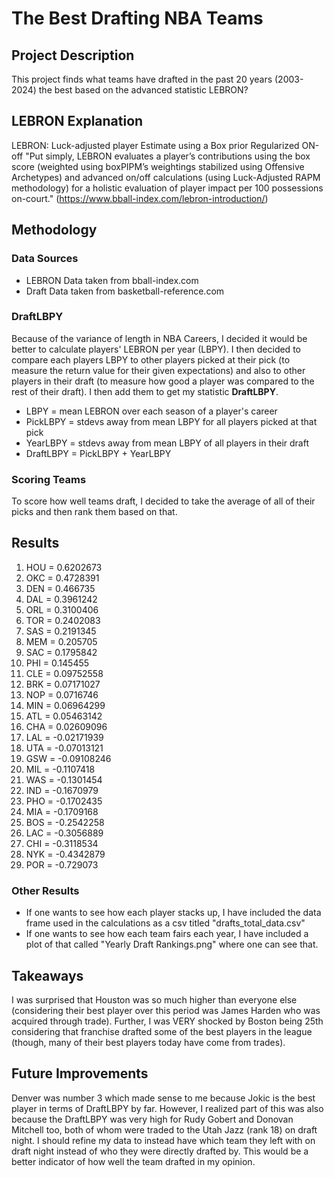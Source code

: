 # The Best Drafting NBA Teams

## Project Description
This project finds what teams have drafted in the past 20 years (2003-2024) the best based on the advanced statistic LEBRON?

## LEBRON Explanation
LEBRON: Luck-adjusted player Estimate using a Box prior Regularized ON-off 
"Put simply, LEBRON evaluates a player’s contributions using the box score  (weighted using boxPIPM’s weightings stabilized using Offensive Archetypes) and advanced on/off calculations (using Luck-Adjusted RAPM methodology) for a holistic evaluation of player impact per 100 possessions on-court." (https://www.bball-index.com/lebron-introduction/)

## Methodology

### Data Sources
- LEBRON Data taken from bball-index.com
- Draft Data taken from basketball-reference.com

### DraftLBPY
Because of the variance of length in NBA Careers, I decided it would be better to calculate players' LEBRON per year (LBPY). I then decided to compare each players LBPY to other players picked at their pick (to measure the return value for their given expectations) and also to other players in their draft (to measure how good a player was compared to the rest of their draft). I then add them to get my statistic **DraftLBPY**.

- LBPY = mean LEBRON over each season of a player's career
- PickLBPY = stdevs away from mean LBPY for all players picked at that pick
- YearLBPY = stdevs away from mean LBPY of all players in their draft
- DraftLBPY = PickLBPY + YearLBPY

### Scoring Teams
To score how well teams draft, I decided to take the average of all of their picks and then rank them based on that.

## Results
1. HOU = 0.6202673 
2. OKC = 0.4728391 
3. DEN = 0.466735 
4. DAL = 0.3961242 
5. ORL = 0.3100406 
6. TOR = 0.2402083 
7. SAS = 0.2191345 
8. MEM = 0.205705 
9. SAC = 0.1795842 
10. PHI = 0.145455 
11. CLE = 0.09752558 
12. BRK = 0.07171027 
13. NOP = 0.0716746 
14. MIN = 0.06964299 
15. ATL = 0.05463142 
16. CHA = 0.02609096 
17. LAL = -0.02171939 
18. UTA = -0.07013121 
19. GSW = -0.09108246 
20. MIL = -0.1107418 
21. WAS = -0.1301454 
22. IND = -0.1670979 
23. PHO = -0.1702435 
24. MIA = -0.1709168 
25. BOS = -0.2542258 
26. LAC = -0.3056889 
27. CHI = -0.3118534 
29. NYK = -0.4342879 
30. POR = -0.729073

### Other Results
- If one wants to see how each player stacks up, I have included the data frame used in the calculations as a csv titled "drafts_total_data.csv"
- If one wants to see how each team fairs each year, I have included a plot of that called "Yearly Draft Rankings.png" where one can see that.

## Takeaways 
I was surprised that Houston was so much higher than everyone else (considering their best player over this period was James Harden who was acquired through trade). Further, I was VERY shocked by Boston being 25th considering that franchise drafted some of the best players in the league (though, many of their best players today have come from trades). 

## Future Improvements
Denver was number 3 which made sense to me because Jokic is the best player in terms of DraftLBPY by far. However, I realized part of this was also because the DraftLBPY was very high for Rudy Gobert and Donovan Mitchell too, both of whom were traded to the Utah Jazz (rank 18) on draft night. I should refine my data to instead have which team they left with on draft night instead of who they were directly drafted by. This would be a better indicator of how well the team drafted in my opinion.

